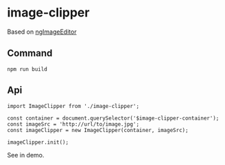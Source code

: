 # image-clipper

Based on [ngImageEditor](https://github.com/SparrowJang/ngImageEditor)

## Command

```
npm run build
```

## Api

```
import ImageClipper from './image-clipper';

const container = document.querySelector('$image-clipper-container');
const imageSrc = 'http://url/to/image.jpg';
const imageClipper = new ImageClipper(container, imageSrc);

imageClipper.init();
```

See in demo.
